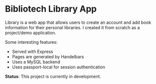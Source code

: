 # Bibliotech Library App

Library is a web app that allows users to create an account and add book information for their personal libraries. I created it from scratch as a project/demo application.

Some interesting features:

* Served with Express
* Pages are generated by Handelbars
* Uses a MySQL backend
* Uses passport-local for session authentication

**Status**: This project is currently in development.
